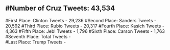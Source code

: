 #Number of Cruz Tweets: 43,534
---
#First Place: Clinton Tweets - 29,236
#Second Place: Sanders Tweets - 20,592
#Third Place: Rubio Tweets - 20,317
#Fourth Place: Kasich Tweets - 4,363
#Fifth Place: Jeb! Tweets - 1,796
#Sixth Place: Carson Tweets - 1,763
#Seventh Place: Total Tweets -  
#Last Place: Trump Tweets - 

